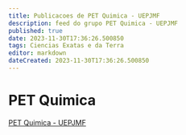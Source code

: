 ```yaml
---
title: Publicacoes de PET Quimica - UEPJMF
description: feed do grupo PET Quimica - UEPJMF
published: true
date: 2023-11-30T17:36:26.500850
tags: Ciencias Exatas e da Terra
editor: markdown
dateCreated: 2023-11-30T17:36:26.500850
---
```


# PET Quimica
[PET Quimica - UEPJMF](/grupo/136PETQuimicaUEPJMF.md)